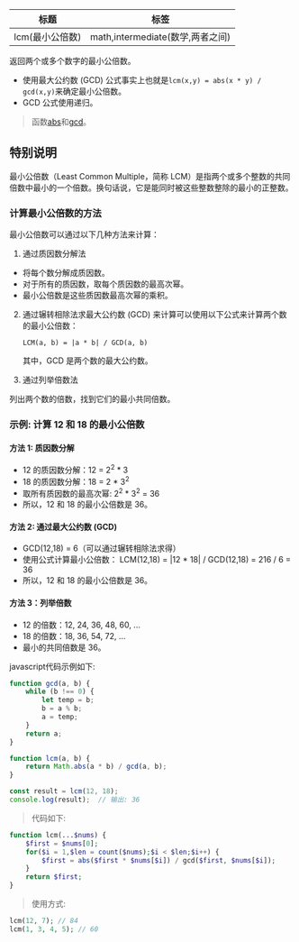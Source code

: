 | 标题            | 标签                             |
| --------------- | -------------------------------- |
| lcm(最小公倍数) | math,intermediate(数学,两者之间) |

返回两个或多个数字的最小公倍数。

- 使用最大公约数 (GCD) 公式事实上也就是`lcm(x,y) = abs(x * y) / gcd(x,y)`来确定最小公倍数。
- GCD 公式使用递归。

> 函数[abs](https://www.php.net/manual/en/function.abs.php)和[gcd](codes/php/gcd)。

## 特别说明

最小公倍数（Least Common Multiple，简称 LCM）是指两个或多个整数的共同倍数中最小的一个倍数。换句话说，它是能同时被这些整数整除的最小的正整数。

### 计算最小公倍数的方法

最小公倍数可以通过以下几种方法来计算：

1. 通过质因数分解法

- 将每个数分解成质因数。
- 对于所有的质因数，取每个质因数的最高次幂。
- 最小公倍数是这些质因数最高次幂的乘积。

2. 通过辗转相除法求最大公约数 (GCD) 来计算可以使用以下公式来计算两个数的最小公倍数：

   ```
   LCM(a, b) = |a * b| / GCD(a, b)
   ```

   其中，GCD 是两个数的最大公约数。

3. 通过列举倍数法

列出两个数的倍数，找到它们的最小共同倍数。

### 示例: 计算 12 和 18 的最小公倍数

#### 方法 1: 质因数分解

- 12 的质因数分解：12 = 2<sup>2</sup> \* 3
- 18 的质因数分解：18 = 2 \* 3<sup>2</sup>
- 取所有质因数的最高次幂: 2<sup>2</sup> \* 3<sup>2</sup> = 36
- 所以，12 和 18 的最小公倍数是 36。

#### 方法 2: 通过最大公约数 (GCD)

* GCD(12,18) = 6（可以通过辗转相除法求得）
* 使用公式计算最小公倍数： LCM(12,18) = |12 \* 18| / GCD(12,18) = 216 / 6 = 36
* 所以，12 和 18 的最小公倍数是 36。

#### 方法 3：列举倍数

* 12 的倍数：12, 24, 36, 48, 60, ...
* 18 的倍数：18, 36, 54, 72, ...
* 最小的共同倍数是 36。

javascript代码示例如下:

```js
function gcd(a, b) {
    while (b !== 0) {
        let temp = b;
        b = a % b;
        a = temp;
    }
    return a;
}

function lcm(a, b) {
    return Math.abs(a * b) / gcd(a, b);
}

const result = lcm(12, 18);
console.log(result);  // 输出: 36
```

> 代码如下:

```php
function lcm(...$nums) {
    $first = $nums[0];
    for($i = 1,$len = count($nums);$i < $len;$i++) {
        $first = abs($first * $nums[$i]) / gcd($first, $nums[$i]);
    }
    return $first;
}
```

> 使用方式:

```php
lcm(12, 7); // 84
lcm(1, 3, 4, 5); // 60
```
